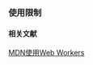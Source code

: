 ### 使用限制



#### 相关文献

[MDN使用Web Workers](https://developer.mozilla.org/zh-CN/docs/Web/API/Web_Workers_API/Using_web_workers)